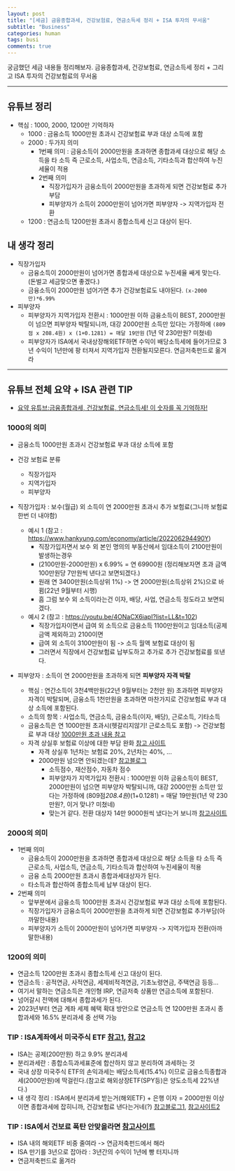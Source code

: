 ```yaml
---
layout: post
title: "[세금] 금융종합과세, 건강보험료, 연금소득세 정리 + ISA 투자의 무서움"
subtitle: "Business"
categories: human
tags: busi
comments: true
---
```


궁금했던 세금 내용들 정리해보자. 금융종합과세, 건강보험료, 연금소득세 정리 + 그리고 ISA 투자의 건강보험료의 무서움

---

## 유튜브 정리
- 핵심 : 1000, 2000, 1200만 기억하자
    - 1000 : 금융소득 1000만원 초과시 건강보험료 부과 대상 소득에 포함
    - 2000 : 두가지 의미
        - 1번째 의미 : 금융소득이 2000만원을 초과하면 종합과세 대상으로 해당 소득을 타 소득 즉 근로소득, 사업소득, 연금소득, 기타소득과 합산하여 누진세율이 적용
        - 2번째 의미
            - 직장가입자가 금융소득이 2000만원을 초과하게 되면 건강보험료 추가부담
            - 피부양자가 소득이 2000만원이 넘어가면 피부양자 -> 지역가입자 전환
    - 1200 : 연금소득 1200만원 초과시 종합소득세 신고 대상이 된다.
  
## 내 생각 정리
- 직장가입자
    - 금융소득이 2000만원이 넘어가면 종합과세 대상으로 누진세율 쌔게 맞는다.(돈벌고 세금맞으면 좋겠다.)
    - 금융소득이 2000만원 넘어가면 추가 건강보험료도 내야된다. ```(x-2000만)*6.99%```
- 피부양자
    - 피부양자가 지역가입자 전환시 : 1000만원 이하 금융소득이 BEST, 2000만원이 넘으면 피부양자 박탈되니까, 대강 2000만원 소득만 있다는 가정하에 ```(809점 x 208.4원) x (1+0.1281) = 매달 19만원``` (1년 약 230만원? 미쳤네)
    - 피부양자가 ISA에서 국내상장해외ETF하면 수익이 배당소득세에 들어가므로 3년 수익이 1년만에 팡 터져서 지역가입자 전환될지모른다. 연금저축펀드로 옮겨라

  
---
  
## 유튜브 전체 요약 + ISA 관련 TIP
- [요약 유튜브:금융종합과세, 건강보험료, 연금소득세! 이 숫자를 꼭 기억하자!](https://www.youtube.com/watch?v=4ONaCX6iapI&list=LL&index=2)
  
### 1000의 의미
- 금융소득 1000만원 초과시 건강보험료 부과 대상 소득에 포함
  
- 건강 보험료 분류
    - 직장가입자
    - 지역가입자
    - 피부양자
  
- 직장가입자 : 보수(월급) 외 소득이 연 2000만원 초과시 추가 보험료(그니까 보험료 한번 더 내야함)
    - 예시 1 (참고 : https://www.hankyung.com/economy/article/202206294490Y)
        - 직장가입자면서 보수 외 본인 명의의 부동산에서 임대소득이 2100만원이 발생하는경우
        - (2100만원-2000만원) x 6.99% = 연 69900원 (정리해보자면 초과 금액 100만원당 7만원씩 낸다고 보면되겠다.)
        - 원래 연 3400만원(소득상위 1%) -> 연 2000만원(소득상위 2%)으로 바뀜(22년 9월부터 시행)
        - 흠 그럼 보수 외 소득이라는건 이자, 배당, 사업, 연금소득 정도라고 보면되겠다.
    - 예시 2 (참고 : https://youtu.be/4ONaCX6iapI?list=LL&t=102)
        - 직장가입자이면서 급여 외 소득으로 금융소득 1100만원이고 임대소득(공제금액 제외하고) 2100이면
        - 급여 외 소득이 3100만원이 됨 -> 소득 월액 보험료 대상이 됨 
        - 그러면서 직장에서 건강보험료 납부도하고 추가로 추가 건강보험료를 또낸다.
  
- 피부양자 : 소득이 연 2000만원을 초과하게 되면 **피부양자 자격 박탈**
    - 핵심 : 연간소득이 3천4백만원(22년 9월부터는 2천만 원) 초과하면 피부양자 자격이 박탈되며, 금융소득 1천만원을 초과하면 마찬가지로 건강보험료 부과 대상 소득에 포함된다.
    - 소득의 항목 : 사업소득, 연금소득, 금융소득(이자, 배당), 근로소득, 기타소득 
    - 금융소득은 연 1000만원 초과시(헷갈리지않기! 근로소득도 포함) -> 건강보험료 부과 대상 [1000만원 초과 내용 참고](https://omoney.kbstar.com/quics?page=C042014&boardId=609&compId=b037807&articleId=118186&bbsMode=view&viewPage=1&articleClass=&searchCondition=title&searchStr=#loading)
    - 자격 상실후 보험료 이상에 대한 부담 완화 [참고 사이트](https://help.3o3.co.kr/hc/ko/articles/14153360049305-2023-%EA%B1%B4%EA%B0%95%EB%B3%B4%ED%97%98%EB%A3%8C-%EC%9D%B8%EC%83%81-%EC%A7%80%EC%97%AD%EA%B0%80%EC%9E%85%EC%9E%90%EB%8F%84-%EC%98%A4%EB%A5%BC%EA%B9%8C-)
        - 자격 상실후 1년차는 보험료 20%, 2년차는 40%, ...
        - 2000만원 넘으면 안되겠는데? [참고블로그](https://blog.naver.com/wowgirl815/222989909815)
            - 소득점수, 재산점수, 자동차 점수
            - 피부양자가 지역가입자 전환시 : 1000만원 이하 금융소득이 BEST, 2000만원이 넘으면 피부양자 박탈되니까, 대강 2000만원 소득만 있다는 가정하에 (809점*208.4원)*(1+0.1281) = 매달 19만원(1년 약 230만원?, 이거 맞나? 미쳤네)
            - 맞는거 같다. 전환 대상자 14만 9000원씩 냈다는거 보니까 [참고사이트](https://www.joongang.co.kr/article/25098174#home)
  
### 2000의 의미
- 1번째 의미
    - 금융소득이 2000만원을 초과하면 종합과세 대상으로 해당 소득을 타 소득 즉 근로소득, 사업소득, 연금소득, 기타소득과 합산하여 누진세율이 적용
    - 금융 소득 2000만원 초과시 종합과세대상자가 된다.
    - 타소득과 합산하여 종합소득세 납부 대상이 된다.
- 2번째 의미
    - 앞부분에서 금융소득 1000만원 초과시 건강보험료 부과 대상 소득에 포함된다.
    - 직장가입자가 금융소득이 2000만원을 초과하게 되면 건강보험료 추가부담(아까말한내용)
    - 피부양자가 소득이 2000만원이 넘어가면 피부양자 -> 지역가입자 전환(아까말한내용)

### 1200의 의미
- 연금소득 1200만원 초과시 종합소득세 신고 대상이 된다.
- 연금소득 : 공적연금, 사적연금, 세제비적격연금, 기초노령연금, 주택연금 등등...
- 여기서 말하는 연금소득은 개인형 IRP, 연금저축 상품만 연금소득에 포함된다.
- 넘어갈시 전액에 대해서 종합과세가 된다.
- 2023년부터 연금 계좌 세제 혜택 확대 방안으로 연금소득 연 1200만원 초과시 종합과세와 16.5% 분리과세 중 선택 가능
  
### TIP : ISA계좌에서 미국주식 ETF [참고1](https://parkpositiveitcloud.tistory.com/142), [참고2](https://securities.miraeasset.com/public/mw/blog/html/20210420111222.html?ver=20210430155926)
- ISA는 공제(200만원) 하고 9.9% 분리과세
- 분리과세란 : 종합소득과세표준에 합산하지 않고 분리하여 과세하는 것
- 국내 상장 미국주식 ETF의 손익과세는 배당소득세(15.4%) 이므로 금융소득종합과세(2000만원)에 딱걸린다.(참고로 해외상장ETF(SPY등)은 양도소득세 22%낸다.)
- 내 생각 정리 : ISA에서 분리과세 받는거(해외ETF) + 은행 이자 = 2000만원 이상이면 종합과세에 잡히니까, 건강보험료 낸다는거네(?) [참고블로그1](https://blog.naver.com/tackhyun88/222716400103), [참고사이트2](https://www.hankyung.com/finance/article/202109157436i)
  
### TIP : ISA에서 건보료 폭탄 안맞을라면 [참고사이트](https://www.waffle.today/articles/20210817-1)
- ISA 내의 해외ETF 비중 줄여라 -> 연금저축펀드에서 해라
- ISA 만기를 3년으로 잡아라 : 3년간의 수익이 1년에 빵 터지니까
- 연금저축펀드로 옮겨라
